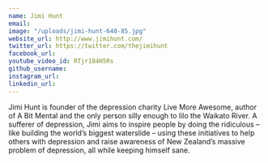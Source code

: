 ```yaml
---
name: Jimi Hunt
email: 
image: "/uploads/jimi-hunt-640-85.jpg"
website_url: http://www.jimihunt.com/
twitter_url: https://twitter.com/thejimihunt
facebook_url: 
youtube_video_id: RTjr184H5Rs
github_username: 
instagram_url: 
linkedin_url: 
---
```


Jimi Hunt is founder of the depression charity Live More Awesome, author of A Bit Mental and the only person silly enough to lilo the Waikato River. A sufferer of depression, Jimi aims to inspire people by doing the ridiculous – like building the world’s biggest waterslide – using these initiatives to help others with depression and raise awareness of New Zealand’s massive problem of depression, all while keeping himself sane.
